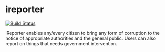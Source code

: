 # ireporter
[![Build Status](https://travis-ci.org/66hakeem/ireporter.svg?branch=challenge2)](https://travis-ci.org/66hakeem/ireporter)

iReporter enables any/every citizen to bring any form of corruption to the notice of appropriate authorities and the general public. Users can also report on things that needs government intervention.
